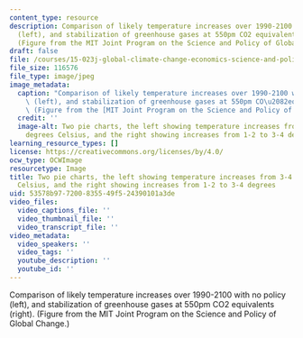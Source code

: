 ```yaml
---
content_type: resource
description: Comparison of likely temperature increases over 1990-2100 with no policy
  (left), and stabilization of greenhouse gases at 550pm CO2 equivalents (right).
  (Figure from the MIT Joint Program on the Science and Policy of Global Change.)
draft: false
file: /courses/15-023j-global-climate-change-economics-science-and-policy-spring-2008/53578b977200835549f524390101a3de_15-023js08.jpg
file_size: 116576
file_type: image/jpeg
image_metadata:
  caption: "Comparison of likely temperature increases over 1990-2100 with no policy\
    \ (left), and stabilization of greenhouse gases at 550pm CO\u2082equivalents (right).\
    \ (Figure from the [MIT Joint Program on the Science and Policy of Global Change](http://globalchange.mit.edu/).)"
  credit: ''
  image-alt: Two pie charts, the left showing temperature increases from 3-4 to 6-8
    degrees Celsius, and the right showing increases from 1-2 to 3-4 degrees.
learning_resource_types: []
license: https://creativecommons.org/licenses/by/4.0/
ocw_type: OCWImage
resourcetype: Image
title: Two pie charts, the left showing temperature increases from 3-4 to 6-8 degrees
  Celsius, and the right showing increases from 1-2 to 3-4 degrees
uid: 53578b97-7200-8355-49f5-24390101a3de
video_files:
  video_captions_file: ''
  video_thumbnail_file: ''
  video_transcript_file: ''
video_metadata:
  video_speakers: ''
  video_tags: ''
  youtube_description: ''
  youtube_id: ''
---
```

Comparison of likely temperature increases over 1990-2100 with no policy (left), and stabilization of greenhouse gases at 550pm CO2 equivalents (right). (Figure from the MIT Joint Program on the Science and Policy of Global Change.)